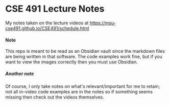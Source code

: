 # CSE 491 Lecture Notes

My notes taken on the lecture videos at https://msu-cse491.github.io/CSE491/schedule.html

#### Note
This repo is meant to be read as an Obsidian vault since the markdown files are being written in that software. The code examples work fine, but if you want to view the images correctly then you must use Obsidian.

##### Another note
Of course, I only take notes on what's relevant/important for me to retain; not all in-video code examples are in the notes so if something seems missing then check out the videos themselves.
